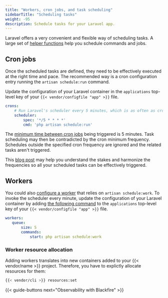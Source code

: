 ```yaml
---
title: "Workers, cron jobs, and task scheduling"
sidebarTitle: "Scheduling tasks"
weight: -95
description: Schedule tasks for your Laravel app.
---
```


Laravel offers a very convenient and flexible way of scheduling tasks. A large set
of [helper functions](https://laravel.com/docs/scheduling#schedule-frequency-options)
help you schedule commands and jobs.

## Cron jobs

Once the scheduled tasks are defined, they need to be effectively executed at the
right time and pace. The recommended way is a cron configuration entry running
the `artisan schedule:run` command.

Update the configuration of your Laravel container in the `applications` top-level
key of your `{{< vendor/configfile "app" >}}` file.

```yaml {configFile="app"}
crons:
    # Run Laravel's scheduler every 5 minutes, which is as often as crons can run on Upsun
    scheduler:
        spec: '*/5 * * * *'
        cmd: 'php artisan schedule:run'
```

The [minimum time between cron jobs](/create-apps/app-reference.md#cron-job-timing)
being triggered is 5 minutes. Task scheduling may then be contradicted
by the cron minimum frequency. Schedules outside the specified cron frequency are
ignored and the related tasks aren't triggered.

This [blog post](https://platform.sh/blog/of-cicadas-and-cron-jobs/) may help you
understand the stakes and harmonize the frequencies so all your scheduled tasks
can be effectively triggered.

## Workers

You could also [configure a worker](../../../create-apps/workers.md) that relies
on `artisan schedule:work`. To invoke the scheduler every minute, update the
configuration of your Laravel container by adding
[the following command](https://laravel.com/docs/scheduling#running-the-scheduler-locally)
to the `applications` top-level key of your `{{< vendor/configfile "app" >}}` file.


```yaml {configFile="app"}
workers:
   queue:
       size: S
       commands:
           start: php artisan schedule:work
```

### Worker resource allocation

Adding workers translates into new containers added to your {{< vendor/name >}}
project. Therefore, you have to explictly allocate resources for them:

```bash
{{< vendor/cli >}} resources:set
```

{{< guide-buttons next="Observability with Blackfire" >}}
